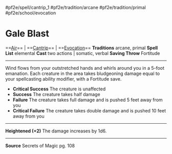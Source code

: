 #pf2e/spell/cantrip_1 #pf2e/tradition/arcane #pf2e/tradition/primal #pf2e/school/evocation 
# Gale Blast
==[Air](../../../Traits/Air.md)== | ==[Cantrip](../../../Traits/Cantrip.md)== | ==[Evocation](../../../Traits/Evocation.md)==
**Traditions** arcane, primal
**Spell List** elemental
**Cast** two actions | somatic, verbal
**Saving Throw** Fortitude

---
Wind flows from your outstretched hands and whirls around you in a 5-foot emanation. Each creature in the area takes bludgeoning damage equal to your spellcasting ability modifier, with a Fortitude save.

- **Critical Success** The creature is unaffected
- **Success** The creature takes half damage
- **Failure** The creature takes full damage and is pushed 5 feet away from you
- **Critical Failure** The creature takes double damage and is pushed 10 feet away from you

---
**Heightened (+2)** The damage increases by 1d6.

---
**Source** Secrets of Magic pg. 108